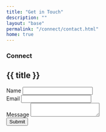 ```yaml
---
title: "Get in Touch"
description: ""
layout: "base"
permalink: "/connect/contact.html"
home: true
---
```


<section class="text-gray-600 body-font">
  <div class="container px-5 py-24 mx-auto">
    <div class="flex flex-wrap w-full mb-20">
      <div class="lg:w-1/2 w-full mb-6 lg:mb-0">
      <h3 class="text-xs text-red-700 tracking-widest font-medium title-font mb-1 uppercase">Connect</h3>
        <h1 class="sm:text-3xl text-2xl font-medium title-font mb-2 text-gray-900">{{ title }}</h1>
        <div class="h-1 w-20 bg-red-700 rounded mt-4 mb-12"></div>
        <div class="flex flex-wrap -m-2">
          <div class="p-2 w-1/2">
            <div class="relative">
              <label for="name" class="leading-7 text-sm text-gray-600">Name</label>
              <input type="text" id="name" name="name" class="w-full bg-gray-100 bg-opacity-50 rounded border border-gray-300 focus:border-red-500 focus:bg-white focus:ring-2 focus:ring-red-200 text-base outline-none text-gray-700 py-1 px-3 leading-8 transition-colors duration-200 ease-in-out">
            </div>
          </div>
          <div class="p-2 w-1/2">
            <div class="relative">
              <label for="email" class="leading-7 text-sm text-gray-600">Email</label>
              <input type="email" id="email" name="email" class="w-full bg-gray-100 bg-opacity-50 rounded border border-gray-300 focus:border-red-500 focus:bg-white focus:ring-2 focus:ring-red-200 text-base outline-none text-gray-700 py-1 px-3 leading-8 transition-colors duration-200 ease-in-out">
            </div>
          </div>
          <div class="p-2 w-full">
            <div class="relative">
              <label for="message" class="leading-7 text-sm text-gray-600">Message</label>
              <textarea id="message" name="message" class="w-full bg-gray-100 bg-opacity-50 rounded border border-gray-300 focus:border-red-700 focus:bg-white focus:ring-2 focus:ring-red-200 h-32 text-base outline-none text-gray-700 py-1 px-3 resize-none leading-6 transition-colors duration-200 ease-in-out"></textarea>
            </div>
          </div>
          <div class="p-2 w-full">
            <button class="flex text-white bg-red-700 border-0 py-2 px-8 focus:outline-none hover:bg-red-600 rounded text-lg">Submit</button>
          </div>
        </div>
      </div>
    </div>
  </div>
</section>

